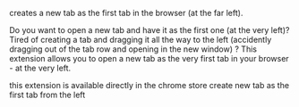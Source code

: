 creates a new tab as the first tab in the browser (at the far left).

Do you want to open a new tab and have it as the first one (at the very left)?
Tired of creating a tab and dragging it all the way to the left (accidently dragging out of the tab row and opening in the new window) ? This extension allows you to open a new tab as the very first tab in your browser - at the very left.

this extension is available directly in the chrome store
create new tab as the first tab from the left
